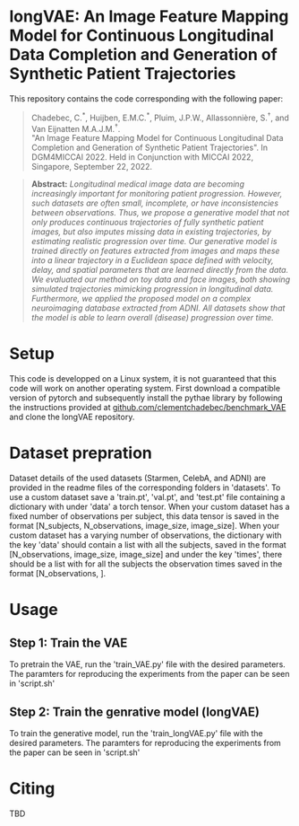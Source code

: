 # longVAE: An Image Feature Mapping Model for Continuous Longitudinal Data Completion and Generation of Synthetic Patient Trajectories

This repository contains the code corresponding with the following paper:

> Chadebec, C.<sup>\*</sup>, Huijben, E.M.C.<sup>\*</sup>, Pluim, J.P.W., Allassonnière, S.<sup>†</sup>, and Van Eijnatten M.A.J.M.<sup>†</sup>.<br> "An Image Feature Mapping Model for Continuous Longitudinal Data Completion and Generation of Synthetic Patient Trajectories". In DGM4MICCAI 2022. Held in Conjunction with MICCAI 2022, Singapore, September 22, 2022.

> **Abstract:** *Longitudinal medical image data are becoming increasingly important for monitoring patient progression. However, such datasets are often small, incomplete, or have inconsistencies between observations. Thus, we propose a generative model that not only produces continuous trajectories of fully synthetic patient images, but also imputes missing data in existing trajectories, by estimating realistic progression over time. Our generative model is trained directly on features extracted from images and maps these into a linear trajectory in a Euclidean space defined with velocity, delay, and spatial parameters that are learned directly from the data. We evaluated our method on toy data and face images, both showing simulated trajectories mimicking progression in longitudinal data. Furthermore, we applied the proposed model on a complex neuroimaging database extracted from ADNI. All datasets show that the model is able to learn overall (disease) progression over time.*

# Setup
This code is developped on a Linux system, it is not guaranteed that this code will work on another operating system. First download a compatible version of pytorch and subsequently install the pythae library by following the instructions provided at [github.com/clementchadebec/benchmark_VAE](https://github.com/clementchadebec/benchmark_VAE) and clone the longVAE repository.

# Dataset prepration
Dataset details of the used datasets (Starmen, CelebA, and ADNI) are provided in the readme files of the corresponding folders in 'datasets'. To use a custom dataset save a 'train.pt', 'val.pt', and 'test.pt' file containing a dictionary with under 'data' a torch tensor. When your custom dataset has a fixed number of observations per subject, this data tensor is saved in the format \[N\_subjects, N\_observations, image\_size, image\_size\]. When your custom dataset has a varying number of observations, the dictionary with the key 'data' should contain a list with all the subjects, saved in the format \[N\_observations, image\_size, image\_size\] and under the key 'times', there should be a list with for all the subjects the observation times saved in the format \[N\_observations, \].

# Usage
## Step 1: Train the VAE
To pretrain the VAE, run the 'train_VAE.py' file with the desired parameters. The paramters for reproducing the experiments from the paper can be seen in 'script.sh'


## Step 2: Train the genrative model (longVAE)
To train the generative model, run the 'train_longVAE.py' file with the desired parameters. The paramters for reproducing the experiments from the paper can be seen in 'script.sh'

# Citing
TBD
